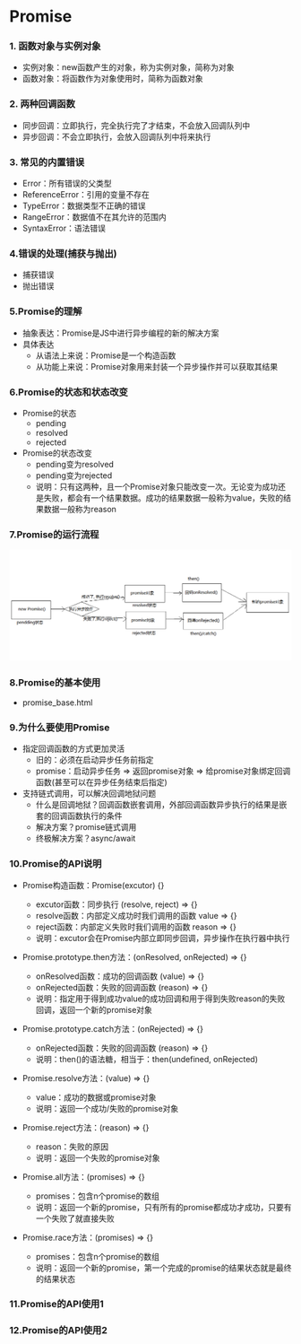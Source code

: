 # Promise

### 1. 函数对象与实例对象

+ 实例对象：new函数产生的对象，称为实例对象，简称为对象
+ 函数对象：将函数作为对象使用时，简称为函数对象

### 2. 两种回调函数

+ 同步回调：立即执行，完全执行完了才结束，不会放入回调队列中
+ 异步回调：不会立即执行，会放入回调队列中将来执行

### 3. 常见的内置错误

+ Error：所有错误的父类型
+ ReferenceError：引用的变量不存在
+ TypeError：数据类型不正确的错误
+ RangeError：数据值不在其允许的范围内
+ SyntaxError：语法错误

### 4.错误的处理(捕获与抛出)

+ 捕获错误
+ 抛出错误

### 5.Promise的理解

+ 抽象表达：Promise是JS中进行异步编程的新的解决方案
+ 具体表达
    + 从语法上来说：Promise是一个构造函数
    + 从功能上来说：Promise对象用来封装一个异步操作并可以获取其结果

### 6.Promise的状态和状态改变

+ Promise的状态
    + pending
    + resolved
    + rejected
+ Promise的状态改变
    + pending变为resolved
    + pending变为rejected
    + 说明：只有这两种，且一个Promise对象只能改变一次。无论变为成功还是失败，都会有一个结果数据。成功的结果数据一般称为value，失败的结果数据一般称为reason

### 7.Promise的运行流程

![](https://github.com/tianshaojun/Promise/blob/master/md_img/promise001.png)

### 8.Promise的基本使用

+ promise_base.html

### 9.为什么要使用Promise

+ 指定回调函数的方式更加灵活
   + 旧的：必须在启动异步任务前指定
   + promise：启动异步任务 => 返回promise对象 => 给promise对象绑定回调函数(甚至可以在异步任务结束后指定)
+ 支持链式调用，可以解决回调地狱问题
   + 什么是回调地狱？回调函数嵌套调用，外部回调函数异步执行的结果是嵌套的回调函数执行的条件
   + 解决方案？promise链式调用
   + 终极解决方案？async/await

### 10.Promise的API说明

+ Promise构造函数：Promise(excutor) {}
  + excutor函数：同步执行  (resolve, reject) => {}
  + resolve函数：内部定义成功时我们调用的函数  value => {}
  + reject函数：内部定义失败时我们调用的函数   reason => {}
  + 说明：excutor会在Promise内部立即同步回调，异步操作在执行器中执行

+ Promise.prototype.then方法：(onResolved, onRejected) => {}
  + onResolved函数：成功的回调函数  (value) => {}
  + onRejected函数：失败的回调函数  (reason) => {}
  + 说明：指定用于得到成功value的成功回调和用于得到失败reason的失败回调，返回一个新的promise对象

+ Promise.prototype.catch方法：(onRejected) => {}
  + onRejected函数：失败的回调函数  (reason) => {}
  + 说明：then()的语法糖，相当于：then(undefined, onRejected)

+ Promise.resolve方法：(value) => {}
  + value：成功的数据或promise对象
  + 说明：返回一个成功/失败的promise对象

+ Promise.reject方法：(reason) => {}
  + reason：失败的原因
  + 说明：返回一个失败的promise对象

+ Promise.all方法：(promises) => {}
  + promises：包含n个promise的数组
  + 说明：返回一个新的promise，只有所有的promise都成功才成功，只要有一个失败了就直接失败

+ Promise.race方法：(promises) => {}
  + promises：包含n个promise的数组
  + 说明：返回一个新的promise，第一个完成的promise的结果状态就是最终的结果状态

### 11.Promise的API使用1

### 12.Promise的API使用2

















